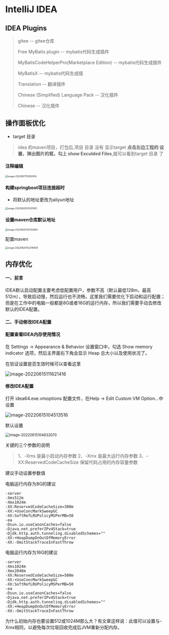 # IntelliJ IDEA 

## IDEA Plugins

>gitee                                                                                                  -- gitee仓库
>
>Free MyBatis plugin                                                                          -- mybatis代码生成插件
>
>MyBatisCodeHelperPro(Marketplace Edition)								   -- mybatis代码生成插件
>
>MyBatisX								 														  -- mybatis代码生成插
>
>Translation  										 											 -- 翻译插件
>
>Chinese (Simplified) Language Pack											     -- 汉化插件
>
>Chinese 																							-- 汉化插件



## 操作面板优化

* target 目录

>idea 的maven项目，打包后,项目 目录 没有 显示target **点击左边工程的 设置，弹出图片的框，勾上 show Exculded Files**,就可以看到target 目录 了



#### 注释编辑

<img src="https://mapstore-1307680469.cos.ap-chongqing.myqcloud.com/img/202206171128016.png" alt="image-20220617112852914" style="zoom: 50%;" />



#### 构建springboot项目连接超时

* 将默认的地址更改为aliyun地址

<img src="https://mapstore-1307680469.cos.ap-chongqing.myqcloud.com/img/202206201012703.png" alt="image-20220620101207601" style="zoom: 50%;" />



#### 设置maven仓库默认地址

<img src="https://mapstore-1307680469.cos.ap-chongqing.myqcloud.com/img/202206201021718.png" alt="image-20220620102142663" style="zoom:50%;" />

配置maven

<img src="https://mapstore-1307680469.cos.ap-chongqing.myqcloud.com/img/202206201023481.png" alt="image-20220620102316409" style="zoom: 50%;" />



## 内存优化

#### **一、前言**

IDEA默认启动配置主要考虑低配置用户，参数不高（默认最低128m，最高512m），导致启动慢，然后运行也不流畅，这里我们需要优化下启动和运行配置；但是在工作中的电脑一般都是8G或者16G的运行内存，所以我们需要手动去修改默认的IDEA配置。

#### **二、手动修改IDEA配置**

#### **配置查看IDEA内存使用情况**

在 Settings -> Appearance & Behavior 设置窗口中，勾选 Show memory indicator 选项，然后主界面右下角会显示 Heap 总大小以及使用状况了。

在验证设置是否生效时候可以查看这里

![image-20220615111621416](https://mapstore-1307680469.cos.ap-chongqing.myqcloud.com/img/202206151116544.png)

#### **修改IDEA配置**

打开 idea64.exe.vmoptions 配置文件，在Help -> Edit Custom VM Option...中设置

![image-20220615104513516](https://mapstore-1307680469.cos.ap-chongqing.myqcloud.com/img/202206151045878.png)

默认设置



<img src="https://mapstore-1307680469.cos.ap-chongqing.myqcloud.com/img/202206151046111.png" alt="image-20220615104632070" style="zoom: 80%;" />

关键的三个参数的说明

> 1、-Xms 是最小启动内存参数
> 2、-Xmx 是最大运行内存参数
> 3、-XX:ReservedCodeCacheSize 保留代码占用的内存容量参数

建议手动设置参数值

电脑运行内存为8G的建议

```python3
-server
-Xms512m
-Xmx1024m
-XX:ReservedCodeCacheSize=300m
-XX:+UseConcMarkSweepGC
-XX:SoftRefLRUPolicyMSPerMB=50
-ea
-Dsun.io.useCanonCaches=false
-Djava.net.preferIPv4Stack=true
-Djdk.http.auth.tunneling.disabledSchemes=""
-XX:+HeapDumpOnOutOfMemoryError
-XX:-OmitStackTraceInFastThrow
```

电脑运行内存为16G的建议

```python3
-server
-Xms1024m
-Xmx2048m
-XX:ReservedCodeCacheSize=500m
-XX:+UseConcMarkSweepGC
-XX:SoftRefLRUPolicyMSPerMB=50
-ea
-Dsun.io.useCanonCaches=false
-Djava.net.preferIPv4Stack=true
-Djdk.http.auth.tunneling.disabledSchemes=""
-XX:+HeapDumpOnOutOfMemoryError
-XX:-OmitStackTraceInFastThrow
```

为什么初始内存也要设置512或1024M那么大？有文章这样说：此值可以设置与-Xmx相同，以避免每次垃圾回收完成后JVM重新分配内存。

